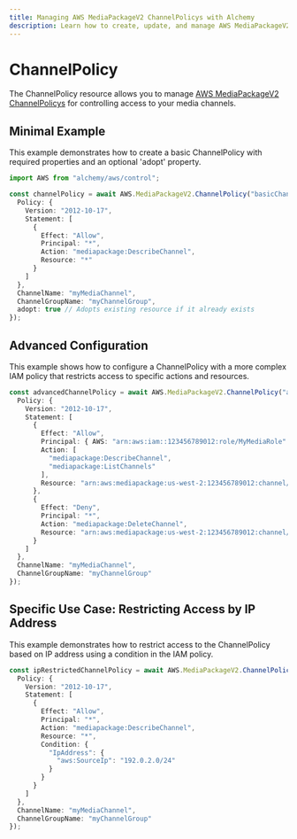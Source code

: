 ```yaml
---
title: Managing AWS MediaPackageV2 ChannelPolicys with Alchemy
description: Learn how to create, update, and manage AWS MediaPackageV2 ChannelPolicys using Alchemy Cloud Control.
---
```


# ChannelPolicy

The ChannelPolicy resource allows you to manage [AWS MediaPackageV2 ChannelPolicys](https://docs.aws.amazon.com/mediapackagev2/latest/userguide/) for controlling access to your media channels.

## Minimal Example

This example demonstrates how to create a basic ChannelPolicy with required properties and an optional 'adopt' property.

```ts
import AWS from "alchemy/aws/control";

const channelPolicy = await AWS.MediaPackageV2.ChannelPolicy("basicChannelPolicy", {
  Policy: {
    Version: "2012-10-17",
    Statement: [
      {
        Effect: "Allow",
        Principal: "*",
        Action: "mediapackage:DescribeChannel",
        Resource: "*"
      }
    ]
  },
  ChannelName: "myMediaChannel",
  ChannelGroupName: "myChannelGroup",
  adopt: true // Adopts existing resource if it already exists
});
```

## Advanced Configuration

This example shows how to configure a ChannelPolicy with a more complex IAM policy that restricts access to specific actions and resources.

```ts
const advancedChannelPolicy = await AWS.MediaPackageV2.ChannelPolicy("advancedChannelPolicy", {
  Policy: {
    Version: "2012-10-17",
    Statement: [
      {
        Effect: "Allow",
        Principal: { AWS: "arn:aws:iam::123456789012:role/MyMediaRole" },
        Action: [
          "mediapackage:DescribeChannel",
          "mediapackage:ListChannels"
        ],
        Resource: "arn:aws:mediapackage:us-west-2:123456789012:channel/myMediaChannel"
      },
      {
        Effect: "Deny",
        Principal: "*",
        Action: "mediapackage:DeleteChannel",
        Resource: "arn:aws:mediapackage:us-west-2:123456789012:channel/myMediaChannel"
      }
    ]
  },
  ChannelName: "myMediaChannel",
  ChannelGroupName: "myChannelGroup"
});
```

## Specific Use Case: Restricting Access by IP Address

This example demonstrates how to restrict access to the ChannelPolicy based on IP address using a condition in the IAM policy.

```ts
const ipRestrictedChannelPolicy = await AWS.MediaPackageV2.ChannelPolicy("ipRestrictedChannelPolicy", {
  Policy: {
    Version: "2012-10-17",
    Statement: [
      {
        Effect: "Allow",
        Principal: "*",
        Action: "mediapackage:DescribeChannel",
        Resource: "*",
        Condition: {
          "IpAddress": {
            "aws:SourceIp": "192.0.2.0/24"
          }
        }
      }
    ]
  },
  ChannelName: "myMediaChannel",
  ChannelGroupName: "myChannelGroup"
});
```